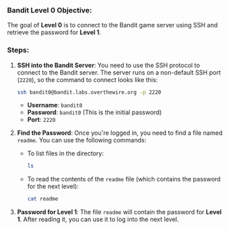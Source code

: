 ### Bandit Level 0 Objective:
The goal of **Level 0** is to connect to the Bandit game server using SSH and retrieve the password for **Level 1**.

### Steps:

1. **SSH into the Bandit Server**:
   You need to use the SSH protocol to connect to the Bandit server. The server runs on a non-default SSH port (`2220`), so the command to connect looks like this:

   ```bash
   ssh bandit0@bandit.labs.overthewire.org -p 2220
   ```

   - **Username**: `bandit0`
   - **Password**: `bandit0` (This is the initial password)
   - **Port**: `2220`

2. **Find the Password**:
   Once you're logged in, you need to find a file named `readme`. You can use the following commands:
   
   - To list files in the directory:
   
     ```bash
     ls
     ```

   - To read the contents of the `readme` file (which contains the password for the next level):

     ```bash
     cat readme
     ```

3. **Password for Level 1**:
   The file `readme` will contain the password for **Level 1**. After reading it, you can use it to log into the next level.

